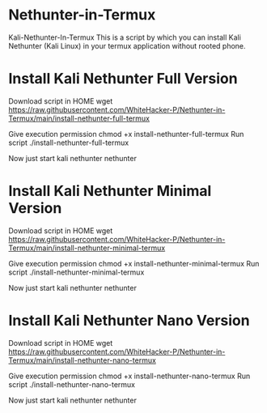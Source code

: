 # Nethunter-in-Termux
Kali-Nethunter-In-Termux
This is a script by which you can install Kali Nethunter (Kali Linux) in your termux application without rooted phone.

# Install Kali Nethunter Full Version
Download script in HOME 
wget https://raw.githubusercontent.com/WhiteHacker-P/Nethunter-in-Termux/main/install-nethunter-full-termux

Give execution permission chmod +x install-nethunter-full-termux
Run script ./install-nethunter-full-termux

Now just start kali nethunter nethunter

# Install Kali Nethunter Minimal Version
Download script in HOME wget https://raw.githubusercontent.com/WhiteHacker-P/Nethunter-in-Termux/main/install-nethunter-minimal-termux

Give execution permission chmod +x install-nethunter-minimal-termux
Run script ./install-nethunter-minimal-termux

Now just start kali nethunter nethunter

# Install Kali Nethunter Nano Version
Download script in HOME wget https://raw.githubusercontent.com/WhiteHacker-P/Nethunter-in-Termux/main/install-nethunter-nano-termux

Give execution permission chmod +x install-nethunter-nano-termux
Run script ./install-nethunter-nano-termux

Now just start kali nethunter nethunter

